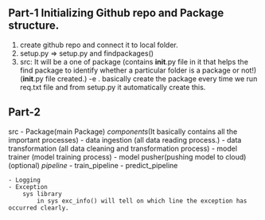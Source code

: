 ## Part-1 Initializing Github repo and Package structure.
1. create github repo and connect it to local folder.
2. setup.py => setup.py and findpackages()
3. src: It will be a one of package (contains __init__.py file in it that helps the find package to identify whether a particular folder is a package or not!) (__init__.py file created.)
-e . basically create the package every time we run req.txt file and from setup.py it automatically create this.


## Part-2
src - Package(main Package)
    *components*(It basically contains all the important processes)
        - data ingestion (all data reading process.)
        - data transformation (all data cleaning and transformation process)
        - model trainer (model training process)
        - model pusher(pushing model to cloud)(optional)
    *pipeline* 
        - train_pipeline
        - predict_pipeline

    - Logging
    - Exception
        sys library
            in sys exc_info() will tell on which line the exception has occurred clearly.
        
